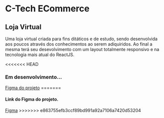<h1>C-Tech ECommerce</h1>
<h2>Loja Virtual</h2>
<p>Uma loja virtual criada para fins ditáticos e de estudo, sendo desenvolvida aos poucos através dos conhecimentos ao serem adiquiridos. Ao final a mesma terá seu desevolvimento com um layout totalmente responsivo
e na tecnologia mais atual do ReactJS.</p>
<<<<<<< HEAD
<h3>Em desenvolvimento...</h3>
<a href="https://www.figma.com/design/ZrGNVNG0kZL6txDv4G8P6s/DSCommerce?node-id=0-1&node-type=canvas&t=TrBiT4RiOMXjBjCP-0">Figma do projeto</a>
=======

<h4>Link do Figma do projeto.</h4>
<a href="https://www.figma.com/design/ZrGNVNG0kZL6txDv4G8P6s/DSCommerce?node-id=213-83&node-type=frame&t=tyP56pwWUecjpTf1-0">Figma</a>
>>>>>>> e863755efb3ccf89bd991a92a7106a7420d53204

